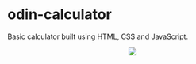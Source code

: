 # odin-calculator
Basic calculator built using HTML, CSS and JavaScript.

<p align="center">
  <img src="https://user-images.githubusercontent.com/70809221/212750551-f97aa7e2-c8c0-4ce5-8529-71bc0c3640fd.png" />
</p>
